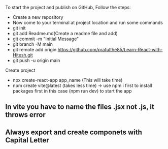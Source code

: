 To start the project and publish on GitHub, Follow the steps:

- Create a new repository
- Now come to your terminal at project location and run some commands
- git init
- git add Readme.md(Create a readme file and add)
- git commit -m "Initial Message"
- git branch -M main
- git remote add origin https://github.com/prafulthe85/Learn-React-with-Hitesh.git
- git push -u origin main

Create project

- npx create-react-app app_name (This will take time)
- npm create vite@latest (takes less time) -> use npm i first to install packages first in this case (npm run dev) to start the app

## In vite you have to name the files .jsx not .js, it throws error

## Always export and create componets with Capital Letter
